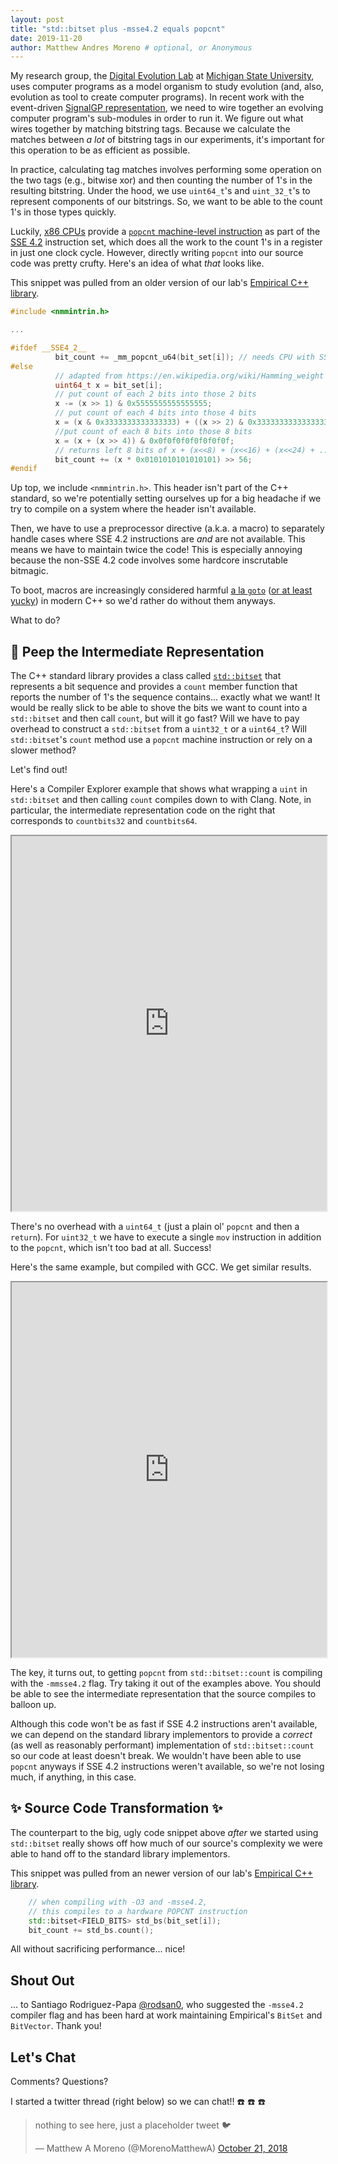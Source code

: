```yaml
---
layout: post
title: "std::bitset plus -msse4.2 equals popcnt"
date: 2019-11-20
author: Matthew Andres Moreno # optional, or Anonymous
---
```


My research group, the [Digital Evolution Lab](https://devosoft.org) at [Michigan State University](https://msu.edu), uses computer programs as a model organism to study evolution (and, also, evolution as tool to create computer programs).
In recent work with the event-driven [SignalGP representation](https://dl.acm.org/citation.cfm?doid=3205455.3205523), we need to wire together an evolving computer program's sub-modules in order to run it.
We figure out what wires together by matching bitstring tags.
Because we calculate the matches between *a lot* of bitstring tags in our experiments, it's important for this operation to be as efficient as possible.

In practice, calculating tag matches involves performing some operation on the two tags (e.g., bitwise xor) and then counting the number of 1's in the resulting bitstring.
Under the hood, we use `uint64_t`'s and `uint_32_t`'s to represent components of our bitstrings.
So, we want to be able to the count 1's in those types quickly.

Luckily, [x86 CPUs](https://en.wikipedia.org/wiki/X86) provide a [`popcnt` machine-level instruction](https://www.felixcloutier.com/x86/popcnt) as part of the [SSE 4.2](https://en.wikipedia.org/wiki/SSE4) instruction set, which does all the work to the count 1's in a register in just one clock cycle.
However, directly writing `popcnt` into our source code was pretty crufty.
Here's an idea of what *that* looks like.

This snippet was pulled from an older version of our lab's [Empirical C++ library](https://github.com/devosoft/Empirical).

```cpp
#include <nmmintrin.h>

...

#ifdef __SSE4_2__
          bit_count += _mm_popcnt_u64(bit_set[i]); // needs CPU with SSE4.2
#else
          // adapted from https://en.wikipedia.org/wiki/Hamming_weight
          uint64_t x = bit_set[i];
          // put count of each 2 bits into those 2 bits
          x -= (x >> 1) & 0x5555555555555555;
          // put count of each 4 bits into those 4 bits
          x = (x & 0x3333333333333333) + ((x >> 2) & 0x3333333333333333);
          //put count of each 8 bits into those 8 bits
          x = (x + (x >> 4)) & 0x0f0f0f0f0f0f0f0f;
          // returns left 8 bits of x + (x<<8) + (x<<16) + (x<<24) + ...
          bit_count += (x * 0x0101010101010101) >> 56;
#endif
```

Up top, we include `<nmmintrin.h>`.
This header isn't part of the C++ standard, so we're potentially setting ourselves up for a big headache if we try to compile on a system where the header isn't available.

Then, we have to use a preprocessor directive (a.k.a. a macro) to separately handle cases where SSE 4.2 instructions are *and* are not available.
This means we have to maintain twice the code!
This is especially annoying because the non-SSE 4.2 code involves some hardcore inscrutable bitmagic.

To boot, macros are increasingly considered harmful [a la `goto`](https://en.wikipedia.org/wiki/Considered_harmful) ([or at least yucky](https://stackoverflow.com/a/14041847)) in modern C++ so we'd rather do without them anyways.

What to do?

## 🐤 Peep the Intermediate Representation

The C++ standard library provides a class called [`std::bitset`](https://en.cppreference.com/w/cpp/utility/bitset) that represents a bit sequence and provides a `count` member function that reports the number of 1's the sequence contains... exactly what we want!
It would be really slick to be able to shove the bits we want to count into a `std::bitset` and then call `count`, but will it go fast?
Will we have to pay overhead to construct a `std::bitset` from a `uint32_t` or a `uint64_t`?
Will `std::bitset`'s `count` method use a `popcnt` machine instruction or rely on a slower method?

Let's find out!

Here's a Compiler Explorer example that shows what wrapping a `uint` in `std::bitset` and then calling `count` compiles down to with Clang.
Note, in particular, the intermediate representation code on the right that corresponds to `countbits32` and `countbits64`.

<iframe width="100%" height="600px" src="https://godbolt.org/e?readOnly=true#g:!((g:!((g:!((h:codeEditor,i:(fontScale:14,j:1,lang:c%2B%2B,source:'%23include+%3Cbitset%3E%0A%23include+%3Ciostream%3E%0A%0Asize_t+countbits64(uint64_t+val)+%7B%0A++++std::bitset%3C64%3E+bs(val)%3B%0A++++return+bs.count()%3B%0A%7D%0A%0Asize_t+countbits32(uint32_t+val)+%7B%0A++++std::bitset%3C32%3E+bs(val)%3B%0A++++return+bs.count()%3B%0A%7D%0A%0Aint+main()+%7B%0A++++std::cout%0A++++++++%3C%3C+%22countbits32(42):+%22%0A++++++++%3C%3C+countbits32(42)%0A++++++++%3C%3C+std::endl%3B%0A++++std::cout%0A++++++++%3C%3C+%22countbits64(42):+%22%0A++++++++%3C%3C+countbits64(42)%0A++++++++%3C%3C+std::endl%3B%0A++++return+0%3B%0A%7D'),l:'5',n:'0',o:'C%2B%2B+source+%231',t:'0')),k:50,l:'4',n:'0',o:'',s:0,t:'0'),(g:!((h:compiler,i:(compiler:clang900,filters:(b:'0',binary:'1',commentOnly:'0',demangle:'0',directives:'0',execute:'1',intel:'0',libraryCode:'1',trim:'1'),fontScale:14,lang:c%2B%2B,libs:!(),options:'-O3+-msse4.2',source:1),l:'5',n:'0',o:'x86-64+clang+9.0.0+(Editor+%231,+Compiler+%231)+C%2B%2B',t:'0')),k:50,l:'4',n:'0',o:'',s:0,t:'0')),l:'2',n:'0',o:'',t:'0')),version:4"></iframe>

There's no overhead with a `uint64_t` (just a plain ol' `popcnt` and then a `return`).
For `uint32_t` we have to execute a single `mov` instruction in addition to the `popcnt`, which isn't too bad at all.
Success!

Here's the same example, but compiled with GCC.
We get similar results.

<iframe width="100%" height="600px" src="https://godbolt.org/e?readOnly=true#g:!((g:!((g:!((h:codeEditor,i:(fontScale:14,j:1,lang:c%2B%2B,source:'%23include+%3Cbitset%3E%0A%23include+%3Ciostream%3E%0A%0Asize_t+countbits64(uint64_t+val)+%7B%0A++++std::bitset%3C64%3E+bs(val)%3B%0A++++return+bs.count()%3B%0A%7D%0A%0Asize_t+countbits32(uint32_t+val)+%7B%0A++++std::bitset%3C32%3E+bs(val)%3B%0A++++return+bs.count()%3B%0A%7D%0A%0Aint+main()+%7B%0A++++std::cout%0A++++++++%3C%3C+%22countbits32(42):+%22%0A++++++++%3C%3C+countbits32(42)%0A++++++++%3C%3C+std::endl%3B%0A++++std::cout%0A++++++++%3C%3C+%22countbits64(42):+%22%0A++++++++%3C%3C+countbits64(42)%0A++++++++%3C%3C+std::endl%3B%0A++++return+0%3B%0A%7D'),l:'5',n:'0',o:'C%2B%2B+source+%231',t:'0')),k:50,l:'4',n:'0',o:'',s:0,t:'0'),(g:!((h:compiler,i:(compiler:g92,filters:(b:'0',binary:'1',commentOnly:'0',demangle:'0',directives:'0',execute:'1',intel:'0',libraryCode:'1',trim:'1'),fontScale:14,lang:c%2B%2B,libs:!(),options:'-O3+-msse4.2',source:1),l:'5',n:'0',o:'x86-64+gcc+9.2+(Editor+%231,+Compiler+%231)+C%2B%2B',t:'0')),k:50,l:'4',n:'0',o:'',s:0,t:'0')),l:'2',n:'0',o:'',t:'0')),version:4"></iframe>

The key, it turns out, to getting `popcnt` from `std::bitset::count` is compiling with the `-mmsse4.2` flag.
Try taking it out of the examples above.
You should be able to see the intermediate representation that the source compiles to balloon up.

Although this code won't be as fast if SSE 4.2 instructions aren't available, we can depend on the standard library implementors to provide a *correct* (as well as reasonably performant) implementation of `std::bitset::count` so our code at least doesn't break.
We wouldn't have been able to use `popcnt` anyways if SSE 4.2 instructions weren't available, so we're not losing much, if anything, in this case.

## ✨ Source Code Transformation ✨

The counterpart to the big, ugly code snippet above *after* we started using `std::bitset` really shows off how much of our source's complexity we were able to hand off to the standard library implementors.

This snippet was pulled from an newer version of our lab's [Empirical C++ library](https://github.com/devosoft/Empirical).

```cpp
    // when compiling with -O3 and -msse4.2,
    // this compiles to a hardware POPCNT instruction
    std::bitset<FIELD_BITS> std_bs(bit_set[i]);
    bit_count += std_bs.count();
```

All without sacrificing performance... nice!

## Shout Out

... to Santiago Rodriguez-Papa [@rodsan0](https://github.com/rodsan0), who suggested the `-msse4.2` compiler flag and has been hard at work maintaining Empirical's `BitSet` and `BitVector`.
Thank you!

## Let's Chat

Comments? Questions?

I started a twitter thread (right below) so we can chat!! ☎️ ☎️ ☎️

<blockquote class="twitter-tweet"><p lang="en" dir="ltr">nothing to see here, just a placeholder tweet 🐦</p>&mdash; Matthew A Moreno (@MorenoMatthewA) <a href="https://twitter.com/MorenoMatthewA/status/1054071480512843776?ref_src=twsrc%5Etfw">October 21, 2018</a></blockquote> <script async src="https://platform.twitter.com/widgets.js" charset="utf-8"></script>
